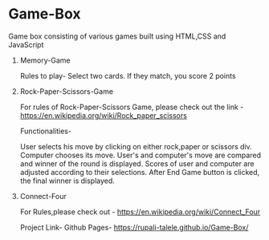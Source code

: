 # Game-Box
Game box consisting of various games built using HTML,CSS and JavaScript

1)  Memory-Game

    Rules to play- Select two cards. If they match, you score 2 points


2)  Rock-Paper-Scissors-Game

    For rules of Rock-Paper-Scissors Game, please check out the link - https://en.wikipedia.org/wiki/Rock_paper_scissors

    Functionalities-

    User selects his move by clicking on either rock,paper or scissors div.
    Computer chooses its move.
    User's and computer's move are compared and winner of the round is displayed.
    Scores of user and computer are adjusted according to their selections.
    After End Game button is clicked, the final winner is displayed.

3) Connect-Four

    For Rules,please check out - https://en.wikipedia.org/wiki/Connect_Four


    Project Link-
    Github Pages- https://rupali-talele.github.io/Game-Box/

